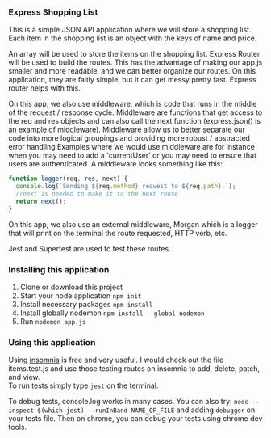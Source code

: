 ### Express Shopping List

This is a simple JSON API application where we will store a shopping list. Each item in the shopping list is an object with the keys of name and price.

An array will be used to store the items on the shopping list. 
Express Router will be used to build the routes. This has the advantage of making our app.js smaller and more readable, and we can better organize our routes. On this application, they are faitly simple, but it can get messy pretty fast. Express router helps with this.

On this app, we also use middleware, which is code that runs in the middle of the request / response cycle. Middleware are functions that get access to the req and res objects and can also call the next function (express.json() is an example of middleware). Middleware allow us to better separate our code into more logical groupings and providing more robust / abstracted error handling
Examples where we would use middleware are for instance when you may need to add a 'currentUser' or you may need to ensure that users are authenticated.
A middleware looks something like this:
```js
function logger(req, res, next) {
  console.log(`Sending ${req.method} request to ${req.path}.`);
  //next is needed to make it to the next route
  return next();
}
```

On this app, we also use an external middleware, Morgan which is a logger that will print on the terminal the route requested, HTTP verb, etc.


Jest and Supertest are used to test these routes. 

### Installing this application
1. Clone or download this project
2. Start your node application `npm init`
3. Install necessary packages  `npm install` 
4. Install globally nodemon `npm install --global nodemon`
5. Run `nodemon app.js`

### Using this application

Using [insomnia]('https://insomnia.rest/') is free and very useful. I would check out the file items.test.js and use those testing routes on insomnia to add, delete, patch, and view.  
To run tests simply type `jest` on the terminal.

To debug tests, console.log works in many cases. You can also try:
`node --inspect $(which jest) --runInBand NAME_OF_FILE` and adding `debugger` on your tests file. Then on chrome, you can debug your tests using chrome dev tools.